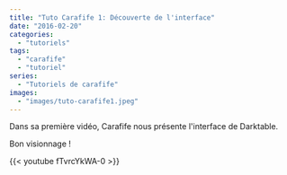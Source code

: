 ```yaml
---
title: "Tuto Carafife 1: Découverte de l'interface"
date: "2016-02-20"
categories: 
  - "tutoriels"
tags: 
  - "carafife"
  - "tutoriel"
series:
  - "Tutoriels de carafife"
images:
  - "images/tuto-carafife1.jpeg"
---
```


Dans sa première vidéo, Carafife nous présente l'interface de Darktable. 

Bon visionnage !


{{< youtube fTvrcYkWA-0 >}}
